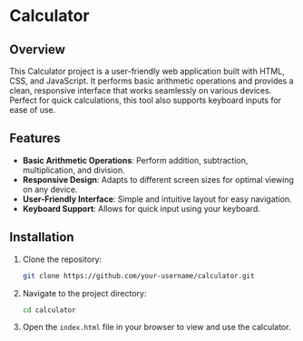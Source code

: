 # Calculator

## Overview

This Calculator project is a user-friendly web application built with HTML, CSS, and JavaScript. It performs basic arithmetic operations and provides a clean, responsive interface that works seamlessly on various devices. Perfect for quick calculations, this tool also supports keyboard inputs for ease of use.

## Features

- **Basic Arithmetic Operations**: Perform addition, subtraction, multiplication, and division.
- **Responsive Design**: Adapts to different screen sizes for optimal viewing on any device.
- **User-Friendly Interface**: Simple and intuitive layout for easy navigation.
- **Keyboard Support**: Allows for quick input using your keyboard.

## Installation

1. Clone the repository:
    ```sh
    git clone https://github.com/your-username/calculator.git
    ```
2. Navigate to the project directory:
    ```sh
    cd calculator
    ```
3. Open the `index.html` file in your browser to view and use the calculator.


